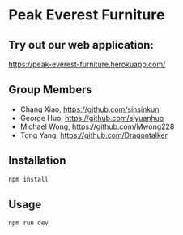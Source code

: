 # Peak Everest Furniture

## Try out our web application:

https://peak-everest-furniture.herokuapp.com/

## Group Members

- Chang Xiao, https://github.com/sinsinkun
- George Huo, https://github.com/siyuanhuo
- Michael Wong, https://github.com/Mwong228
- Tong Yang, https://github.com/Dragontalker

## Installation

```bash
npm install
```

## Usage

```bash
npm run dev
```
